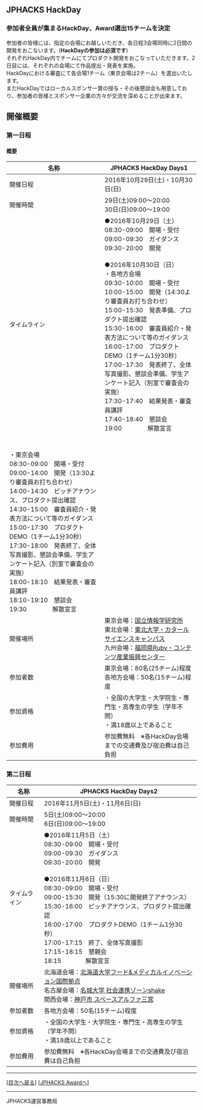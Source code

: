 ## JPHACKS HackDay
### 参加者全員が集まるHackDay、Award選出15チームを決定
参加者の皆様には、指定の会場にお越しいただき、各日程3会場同時に2日間の開発をおこないます。(**HackDayの参加は必須です**)  
それぞれHackDay内でチームにてプロダクト開発をおこなっていただきます。2日目には、それぞれの会場にて作品提出・発表を実施。  
HackDayにおける審査にて各会場1チーム（東京会場は2チーム）を選出いたします。  
またHackDayではローカルスポンサー賞の授与・その後懇談会も用意しており、参加者の皆様とスポンサー企業の方々が交流を深めることが出来ます。

## 開催概要
### 第一日程
#### 概要
|名称|JPHACKS HackDay Days1|
|---|---|
|開催日程|2016年10月29日(土)・10月30日(日)|
|開催時間|29日(土)09:00〜20:00<br>30日(日)09:00〜19:00|
|タイムライン|●2016年10月29日（土）<br>08:30-09:00　開場・受付<br>09:00-09:30　ガイダンス<br>09:30-20:00　開発<br><br>●2016年10月30日（日）<br>・各地方会場<br>09:30-10:00　開場・受付<br>10:00-15:00　開発（14:30より審査員お打ち合わせ）<br>15:00-15:30　発表準備、プロダクト提出確認<br>15:30-16:00　審査員紹介・発表方法について等のガイダンス<br>16:00-17:00　プロダクトDEMO（1チーム1分30秒）<br>17:00-17:30　発表終了、全体写真撮影、懇談会準備、学生アンケート記入（別室で審査会の実施）<br>17:30-17:40　結果発表・審査員講評<br>17:40-18:40　懇談会<br>19:00　　　　 解散宣言<br>
<br><br>・東京会場<br>08:30-09:00　開場・受付<br>09:00-14:00　開発（13:30より審査員お打ち合わせ）<br>14:00-14:30　ピッチアナウンス、プロダクト提出確認<br>14:30-15:00　審査員紹介・発表方法について等のガイダンス<br>15:00-17:30　プロダクトDEMO（1チーム1分30秒）<br>17:30-18:00　発表終了、全体写真撮影、懇談会準備、学生アンケート記入（別室で審査会の実施）<br>18:00-18:10　結果発表・審査員講評<br>18:10-19:10　懇談会<br>19:30　　　　 解散宣言<br>|
|開催場所|東京会場：[国立情報学研究所](http://www.nii.ac.jp/about/access/)<br>東北会場：[東北大学・カタールサイエンスキャンパス](http://qsc.eng.tohoku.ac.jp/jp/map.html)<br>九州会場：[福岡県Ruby・コンテンツ産業振興センター](http://frac.jp/about/)|
|参加者数|東京会場：80名(25チーム)程度<br>各地方会場：50名(15チーム)程度|
|参加資格|・全国の大学生・大学院生・専門生・高専生の学生（学年不問）<br>・満18歳以上であること|
|参加費用|参加費無料　※各HackDay会場までの交通費及び宿泊費は自己負担|

### 第二日程
|名称|JPHACKS HackDay Days2|
|---|---|
|開催日程|2016年11月5日(土)・11月6日(日)|
|開催時間|5日(土)09:00〜20:00<br>6日(日)09:00〜19:00|
|タイムライン|●2016年11月5日（土）<br>08:30-09:00　開場・受付<br>09:00-09:30　ガイダンス<br>09:30-20:00　開発<br><br>●2016年11月6日（日）<br>08:30-09:00　開場・受付<br>09:00-15:30　開発（15:30に開発終了アナウンス）<br>15:30-16:00　ピッチアナウンス、プロダクト提出確認<br>16:00-17:00　プロダクトDEMO（1チーム1分30秒）<br>17:00-17:15　終了、全体写真撮影<br>17:15-18:15　懇親会<br>18:15　　　　解散宣言<br>|
|開催場所|北海道会場：[北海道大学フード&メディカルイノベーション国際拠点](https://www.fmi.hokudai.ac.jp/access)<br>名古屋会場：[名城大学 社会連携ゾーンshake](https://www.meijo-u.ac.jp/about/campus/dome/)<br>関西会場：[神戸市 スペースアルファ三宮](http://www.spacealpha.jp/sannomiya/access.html)|
|参加者数|各地方会場：50名(15チーム)程度|
|参加資格|・全国の大学生・大学院生・専門生・高専生の学生（学年不問）<br>・満18歳以上であること|
|参加費用|参加費無料　※各HackDay会場までの交通費及び宿泊費は自己負担|

--------------
[[目次へ戻る](../README.md)] [[JPHACKS Awardへ](award.md)]

----
JPHACKS運営事務局
